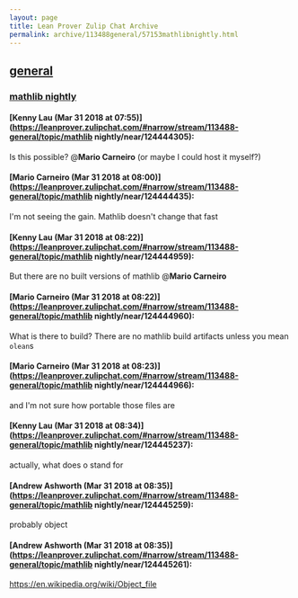```yaml
---
layout: page
title: Lean Prover Zulip Chat Archive 
permalink: archive/113488general/57153mathlibnightly.html
---
```


## [general](index.html)
### [mathlib nightly](57153mathlibnightly.html)

#### [Kenny Lau (Mar 31 2018 at 07:55)](https://leanprover.zulipchat.com/#narrow/stream/113488-general/topic/mathlib nightly/near/124444305):
Is this possible? @**Mario Carneiro** (or maybe I could host it myself?)

#### [Mario Carneiro (Mar 31 2018 at 08:00)](https://leanprover.zulipchat.com/#narrow/stream/113488-general/topic/mathlib nightly/near/124444435):
I'm not seeing the gain. Mathlib doesn't change that fast

#### [Kenny Lau (Mar 31 2018 at 08:22)](https://leanprover.zulipchat.com/#narrow/stream/113488-general/topic/mathlib nightly/near/124444959):
But there are no built versions of mathlib @**Mario Carneiro**

#### [Mario Carneiro (Mar 31 2018 at 08:22)](https://leanprover.zulipchat.com/#narrow/stream/113488-general/topic/mathlib nightly/near/124444960):
What is there to build? There are no mathlib build artifacts unless you mean `olean`s

#### [Mario Carneiro (Mar 31 2018 at 08:23)](https://leanprover.zulipchat.com/#narrow/stream/113488-general/topic/mathlib nightly/near/124444966):
and I'm not sure how portable those files are

#### [Kenny Lau (Mar 31 2018 at 08:34)](https://leanprover.zulipchat.com/#narrow/stream/113488-general/topic/mathlib nightly/near/124445237):
actually, what does o stand for

#### [Andrew Ashworth (Mar 31 2018 at 08:35)](https://leanprover.zulipchat.com/#narrow/stream/113488-general/topic/mathlib nightly/near/124445259):
probably object

#### [Andrew Ashworth (Mar 31 2018 at 08:35)](https://leanprover.zulipchat.com/#narrow/stream/113488-general/topic/mathlib nightly/near/124445261):
https://en.wikipedia.org/wiki/Object_file

